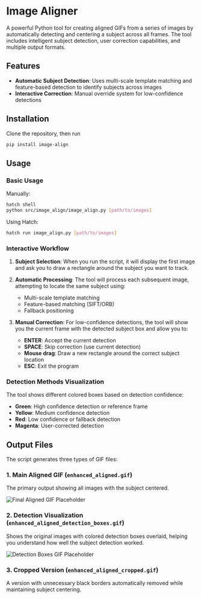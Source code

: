 # Image Aligner

A powerful Python tool for creating aligned GIFs from a series of images by automatically detecting and centering a subject across all frames. The tool includes intelligent subject detection, user correction capabilities, and multiple output formats.

## Features

- **Automatic Subject Detection**: Uses multi-scale template matching and feature-based detection to identify subjects across images
- **Interactive Correction**: Manual override system for low-confidence detections

## Installation

Clone the repository, then run

```bash
pip install image-align
```

## Usage

### Basic Usage

Manually:

```bash
hatch shell
python src/image_align/image_align.py [path/to/images]
```

Using Hatch:

```bash
hatch run image_align.py [path/to/images]
```

### Interactive Workflow

1. **Subject Selection**: When you run the script, it will display the first image and ask you to draw a rectangle around the subject you want to track.

2. **Automatic Processing**: The tool will process each subsequent image, attempting to locate the same subject using:
   - Multi-scale template matching
   - Feature-based matching (SIFT/ORB)
   - Fallback positioning

3. **Manual Correction**: For low-confidence detections, the tool will show you the current frame with the detected subject box and allow you to:
   - **ENTER**: Accept the current detection
   - **SPACE**: Skip correction (use current detection)
   - **Mouse drag**: Draw a new rectangle around the correct subject location
   - **ESC**: Exit the program

### Detection Methods Visualization

The tool shows different colored boxes based on detection confidence:
- **Green**: High confidence detection or reference frame
- **Yellow**: Medium confidence detection
- **Red**: Low confidence or fallback detection
- **Magenta**: User-corrected detection

## Output Files

The script generates three types of GIF files:

### 1. Main Aligned GIF (`enhanced_aligned.gif`)
The primary output showing all images with the subject centered.

![Final Aligned GIF Placeholder](examples/enhanced_aligned.gif)

### 2. Detection Visualization (`enhanced_aligned_detection_boxes.gif`)
Shows the original images with colored detection boxes overlaid, helping you understand how well the subject detection worked.

![Detection Boxes GIF Placeholder](examples/enhanced_aligned_detection_boxes.gif)

### 3. Cropped Version (`enhanced_aligned_cropped.gif`)
A version with unnecessary black borders automatically removed while maintaining subject centering.
